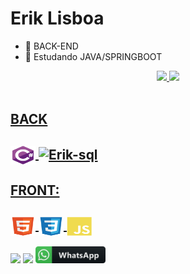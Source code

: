 # Erik Lisboa 

- 🔭 BACK-END
- 🌱 Estudando JAVA/SPRINGBOOT  
<div align="center">
  <a href="https://github.com/eriklisboa1">
  <img height="180em" src="https://github-readme-stats.vercel.app/api?username=eriklisboa1&show_icons=true&theme=dark&include_all_commits=true&count_private=true"/>
  <img height="180em" src="https://github-readme-stats.vercel.app/api/top-langs/?username=eriklisboa1&layout=compact&langs_count=7&theme=dark"/>
</div>

</div>
<div style="display: inline_block"><br>
   <h2>BACK<h2>
  <img align="center" alt="Erik-c#" height="30" width="40" src="https://raw.githubusercontent.com/devicons/devicon/master/icons/csharp/csharp-original.svg">
  <img align="center" alt="Erik-sql" height="30" width="40" src="https://icongr.am/devicon/java-original.svg?size=128&color=currentColor">
</div>
 <div style="display: inline_block">
  <h2>FRONT:<h2>
    <img align="center" alt="Erik-HTML" height="30" width="40" src="https://raw.githubusercontent.com/devicons/devicon/master/icons/html5/html5-original.svg">
    <img align="center" alt="Erik-CSS" height="30" width="40" src="https://raw.githubusercontent.com/devicons/devicon/master/icons/css3/css3-original.svg">
    <img align="center" alt="Erik-Js" height="30" width="40" src="https://raw.githubusercontent.com/devicons/devicon/master/icons/javascript/javascript-plain.svg">
</div>
 <div>
 <a href = "eriklisboa72@outlook.com"><img src="https://img.shields.io/badge/Microsoft_Outlook-0078D4?style=for-the-badge&logo=microsoft-outlook&logoColor=white" target="_blank"></a>
   <a href="https://www.linkedin.com/in/eriklisboa1/" target="_blank"><img src="https://img.shields.io/badge/-LinkedIn-%230077B5?style=for-the-badge&logo=linkedin&logoColor=white" target="_blank"></a> 
    <a href="[https://www.linkedin.com/in/eriklisboa1/](https://api.whatsapp.com/send?phone=5575988690601)"  target="_blank"><img src="whatsapp_button_icon_151832.png" target="_blank height="50" width="112"></a>

 </div>
  
    
